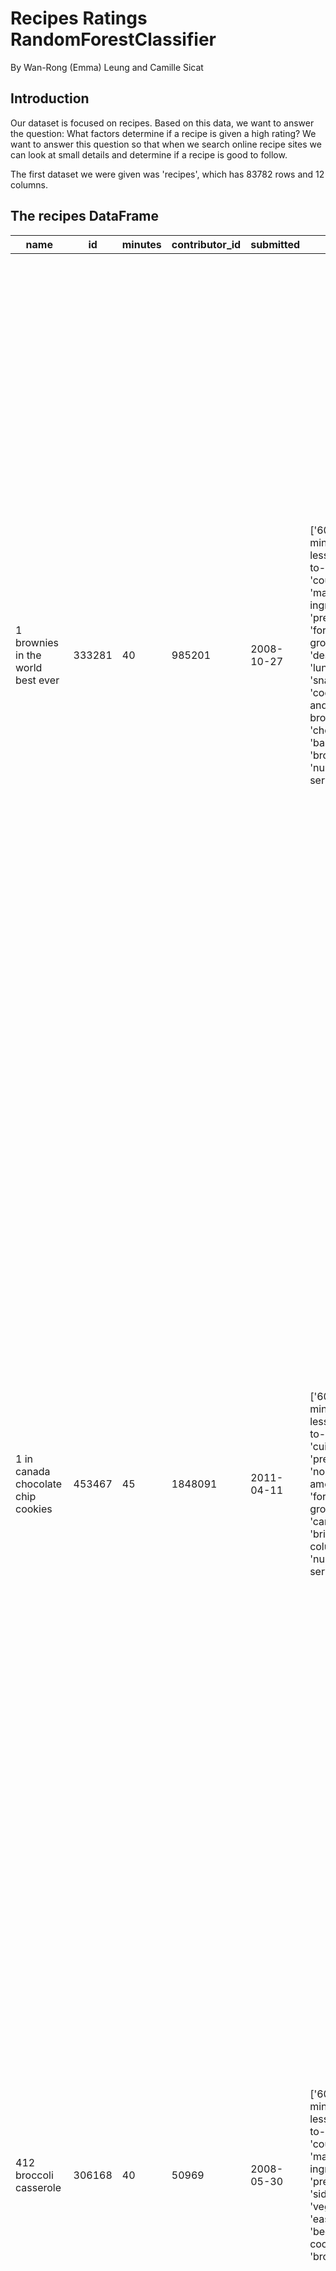 # Recipes Ratings RandomForestClassifier
By Wan-Rong (Emma) Leung and Camille Sicat

## Introduction
Our dataset is focused on recipes. Based on this data, we want to answer the question: What factors determine if a recipe is given a high rating? We want to answer this question so that when we search online recipe sites we can look at small details and determine if a recipe is good to follow. 

The first dataset we were given was 'recipes', which has 83782 rows and 12 columns.
## The recipes DataFrame

| name                                 |     id |   minutes |   contributor_id | submitted   | tags                                                                                                                                                                                                                                                                                               | nutrition                                     |   n_steps | steps&nbsp;&nbsp;&nbsp;&nbsp;&nbsp;&nbsp;&nbsp;&nbsp;                                                                                                                                                                                                                                                                                                                                                                                                                                                                                                                                                                                                                                                                                                                                                                                                                                                                                                                                                                                                                                                                                                                                                                                                                                                                                                                                                                               | description                                                                                                                                                                                                                                                                                                                                                                       | ingredients                                                                                                                                                                                                                             |   n_ingredients |
|-------------------------------------|-------|----------|-----------------|------------|---------------------------------------------------------------------------------------------------------------------------------------------------------------------------------------------------------------------------------------------------------------------------------------------------|----------------------------------------------|----------|------------------------------------------------------------------------------------------------------------------------------------------------------------------------------------------------------------------------------------------------------------------------------------------------------------------------------------------------------------------------------------------------------------------------------------------------------------------------------------------------------------------------------------------------------------------------------------------------------------------------------------------------------------------------------------------------------------------------------------------------------------------------------------------------------------------------------------------------------------------------------------------------------------------------------------------------------------------------------------------------------------------------------------------------------------------------------------------------------------------------------------------------------------------------------------------------------------------------------------------------------------------------------------------------------------------------------------------------------------------------------------|----------------------------------------------------------------------------------------------------------------------------------------------------------------------------------------------------------------------------------------------------------------------------------------------------------------------------------------------------------------------------------|----------------------------------------------------------------------------------------------------------------------------------------------------------------------------------------------------------------------------------------|----------------|
| 1 brownies in the world    best ever | 333281 |        40 |           985201 | 2008-10-27  | ['60-minutes-or-less', 'time-to-make', 'course', 'main-ingredient', 'preparation', 'for-large-groups', 'desserts', 'lunch', 'snacks', 'cookies-and-brownies', 'chocolate', 'bar-cookies', 'brownies', 'number-of-servings']                                                                        | [138.4, 10.0, 50.0, 3.0, 3.0, 19.0, 6.0]      |        10 | ['heat the oven to 350f and arrange the rack in the middle', 'line an 8-by-8-inch glass baking dish with aluminum foil', 'combine chocolate and butter in a medium saucepan and cook over medium-low heat , stirring frequently , until evenly melted', 'remove from heat and let cool to room temperature', 'combine eggs , sugar , cocoa powder , vanilla extract , espresso , and salt in a large bowl and briefly stir until just evenly incorporated', 'add cooled chocolate and mix until uniform in color', 'add flour and stir until just incorporated', 'transfer batter to the prepared baking dish', 'bake until a tester inserted in the center of the brownies comes out clean , about 25 to 30 minutes', 'remove from the oven and cool completely before cutting']                                                                                                                                                                                                                                                                                                                                                                                                                                                                                                                                                                                                   | these are the most; chocolatey, moist, rich, dense, fudgy, delicious brownies that you'll ever make.....sereiously! there's no doubt that these will be your fav brownies ever for you can add things to them or make them plain.....either way they're pure heaven!                                                                                                              | ['bittersweet chocolate', 'unsalted butter', 'eggs', 'granulated sugar', 'unsweetened cocoa powder', 'vanilla extract', 'brewed espresso', 'kosher salt', 'all-purpose flour']                                                          |               9 |
| 1 in canada chocolate chip cookies   | 453467 |        45 |          1848091 | 2011-04-11  | ['60-minutes-or-less', 'time-to-make', 'cuisine', 'preparation', 'north-american', 'for-large-groups', 'canadian', 'british-columbian', 'number-of-servings']                                                                                                                                      | [595.1, 46.0, 211.0, 22.0, 13.0, 51.0, 26.0]  |        12 | ['pre-heat oven the 350 degrees f', 'in a mixing bowl , sift together the flours and baking powder', 'set aside', 'in another mixing bowl , blend together the sugars , margarine , and salt until light and fluffy', 'add the eggs , water , and vanilla to the margarine / sugar mixture and mix together until well combined', 'add in the flour mixture to the wet ingredients and blend until combined', 'scrape down the sides of the bowl and add the chocolate chips', 'mix until combined', 'scrape down the sides to the bowl again', 'using an ice cream scoop , scoop evenly rounded balls of dough and place of cookie sheet about 1 - 2 inches apart to allow for spreading during baking', 'bake for 10 - 15 minutes or until golden brown on the outside and soft & chewy in the center', 'serve hot and enjoy !']                                                                                                                                                                                                                                                                                                                                                                                                                                                                                                                                                  | this is the recipe that we use at my school cafeteria for chocolate chip cookies. they must be the best chocolate chip cookies i have ever had! if you don't have margarine or don't like it, then just use butter (softened) instead.                                                                                                                                            | ['white sugar', 'brown sugar', 'salt', 'margarine', 'eggs', 'vanilla', 'water', 'all-purpose flour', 'whole wheat flour', 'baking soda', 'chocolate chips']                                                                             |              11 |
| 412 broccoli casserole               | 306168 |        40 |            50969 | 2008-05-30  | ['60-minutes-or-less', 'time-to-make', 'course', 'main-ingredient', 'preparation', 'side-dishes', 'vegetables', 'easy', 'beginner-cook', 'broccoli']                                                                                                                                               | [194.8, 20.0, 6.0, 32.0, 22.0, 36.0, 3.0]     |         6 | ['preheat oven to 350 degrees', 'spray a 2 quart baking dish with cooking spray , set aside', 'in a large bowl mix together broccoli , soup , one cup of cheese , garlic powder , pepper , salt , milk , 1 cup of french onions , and soy sauce', 'pour into baking dish , sprinkle remaining cheese over top', 'bake for 25 minutes or until cheese is lightly browned', 'sprinkle with rest of french fried onions and bake until onions are browned and cheese is bubbly , about 10 more minutes']                                                                                                                                                                                                                                                                                                                                                                                                                                                                                                                                                                                                                                                                                                                                                                                                                                                                               | since there are already 411 recipes for broccoli casserole posted to "zaar" ,i decided to call this one  #412 broccoli casserole.i don't think there are any like this one in the database. i based this one on the famous "green bean casserole" from campbell's soup. but i think mine is better since i don't like cream of mushroom soup.submitted to "zaar" on may 28th,2008 | ['frozen broccoli cuts', 'cream of chicken soup', 'sharp cheddar cheese', 'garlic powder', 'ground black pepper', 'salt', 'milk', 'soy sauce', 'french-fried onions']                                                                   |               9 |
| millionaire pound cake               | 286009 |       120 |           461724 | 2008-02-12  | ['time-to-make', 'course', 'cuisine', 'preparation', 'occasion', 'north-american', 'desserts', 'american', 'southern-united-states', 'dinner-party', 'holiday-event', 'cakes', 'dietary', 'christmas', 'thanksgiving', 'low-sodium', 'low-in-something', 'taste-mood', 'sweet', '4-hours-or-less'] | [878.3, 63.0, 326.0, 13.0, 20.0, 123.0, 39.0] |         7 | ['freheat the oven to 300 degrees', 'grease a 10-inch tube pan with butter , dust the bottom and sides with flour , and set aside', 'in a large mixing bowl , cream the butter and sugar with an electric mixer and add the eggs one at a time , beating after each addition', 'alternately add the flour and milk , stirring till the batter is smooth', 'add the two extracts and stir till well blended', 'scrape the batter into the prepared pan and bake till a cake tester or knife blade inserted in the center comes out clean , about 1 1 / 2 hours', 'cool the cake in the pan on a rack for 5 minutes , then turn it out on the rack to cool completely']                                                                                                                                                                                                                                                                                                                                                                                                                                                                                                                                                                                                                                                                                                               | why a millionaire pound cake?  because it's super rich!  this scrumptious cake is the pride of an elderly belle from jackson, mississippi.  the recipe comes from "the glory of southern cooking" by james villas.                                                                                                                                                                | ['butter', 'sugar', 'eggs', 'all-purpose flour', 'whole milk', 'pure vanilla extract', 'almond extract']                                                                                                                                |               7 |
| 2000 meatloaf                        | 475785 |        90 |          2202916 | 2012-03-06  | ['time-to-make', 'course', 'main-ingredient', 'preparation', 'main-dish', 'potatoes', 'vegetables', '4-hours-or-less', 'meatloaf', 'simply-potatoes2']                                                                                                                                             | [267.0, 30.0, 12.0, 12.0, 29.0, 48.0, 2.0]    |        17 | ['pan fry bacon , and set aside on a paper towel to absorb excess grease', 'mince yellow onion , red bell pepper , and add to your mixing bowl', 'chop garlic and set aside', 'put 1tbsp olive oil into a saut pan , along with chopped garlic , teaspoons white pepper and a pinch of kosher salt', 'bring to a medium heat to sweat your garlic', 'preheat oven to 350f', 'coarsely chop your baby spinach add to your heated pan , stir frequently for approximately 5 min to wilt', 'add your spinach to the mixing bowl', 'chop your now cooled bacon , and add it to the mixing bowl', 'add your meatloaf mix to the bowl , with one egg and mix till thoroughly combined', 'add your goat cheese , one egg , 1 / 8 tsp white pepper and 1 / 8 tsp of kosher salt and mix till thoroughly combined', 'transfer to a 9x5 meatloaf pan , and cook for 60 min or until the internal temperature is at least 160f', 'let stand for 5min', 'melt 1tbsp unsalted butter into a frying pan , and cook up to three eggs at a time', 'crack each egg into a separate dish , in order to prevent egg shells from reaching the pan , then add salt and pepper to taste', 'wait until the egg whites are firm looking , but slightly runny on top before flipping your eggs', 'after flipping , wait 10~20 seconds before removing each egg and placing it over your slices of meatloaf'] | ready, set, cook! special edition contest entry: a mediterranean flavor inspired meatloaf dish. featuring: simply potatoes - shredded hash browns, egg, bacon, spinach, red bell pepper, and goat cheese.                                                                                                                                                                         | ['meatloaf mixture', 'unsmoked bacon', 'goat cheese', 'unsalted butter', 'eggs', 'baby spinach', 'yellow onion', 'red bell pepper', 'simply potatoes shredded hash browns', 'fresh garlic', 'kosher salt', 'white pepper', 'olive oil'] |              13 |


The other dataset we were given was 'interactions', which has 731927 rows and 5 columns.
## The interactions DataFrame

|    user_id |   recipe_id | date       |   rating | review                                                                                                                                                                                                                                                                                                                                                                                                                                                                                                                                                                                                                        |
|-----------:|------------:|:-----------|---------:|:------------------------------------------------------------------------------------------------------------------------------------------------------------------------------------------------------------------------------------------------------------------------------------------------------------------------------------------------------------------------------------------------------------------------------------------------------------------------------------------------------------------------------------------------------------------------------------------------------------------------------|
|    1293707 |       40893 | 2011-12-21 |        5 | So simple, so delicious! Great for chilly fall evening. Should have doubled it ;)<br/><br/>Second time around, forgot the remaining cumin. We usually love cumin, but didn't notice the missing 1/2 teaspoon!                                                                                                                                                                                                                                                                                                                                                                                                                 |
|     126440 |       85009 | 2010-02-27 |        5 | I made the Mexican topping and took it to bunko.  Everyone loved it.                                                                                                                                                                                                                                                                                                                                                                                                                                                                                                                                                          |
|      57222 |       85009 | 2011-10-01 |        5 | Made the cheddar bacon topping, adding a sprinkling of black pepper. Yum!                                                                                                                                                                                                                                                                                                                                                                                                                                                                                                                                                     |
|     124416 |      120345 | 2011-08-06 |        0 | Just an observation, so I will not rate.  I followed this procedure with strawberries instead of raspberries.  Perhaps this is the reason it did not work well.  Sorry to report that the strawberries I did in August were moldy in October.  They were stored in my downstairs fridge, which is very cold and infrequently opened.  Delicious and fresh-tasting prior to that, though.  So, keep a sharp eye on them.  Personally I would not keep them longer than a month.  This recipe also appears as #120345 posted in July 2009, which is when I tried it.  I also own the Edna Lewis cookbook in which this appears. |
| 2000192946 |      120345 | 2015-05-10 |        2 | This recipe was OVERLY too sweet.  I would start out with 1/3 or 1/4 cup of sugar and jsut add on from there.  Just 2 cups was way too much and I had to go back to the grocery store to buy more raspberries because it made so much mix.  Overall, I would but the long narrow box or raspberries.  Its a perfect fit for the recipe plus a little extra.  I was not impressed with this recipe.  It was exceptionally over-sweet.  If you make this simple recipe, MAKE SURE TO ADD LESS SUGAR!                                                                                                                            |


We merged these two datasets to get the 'recipes_and_interactions' dataframe. It contains 234429 rows and the columns 'name', 'id', 'minutes', 'contributor_id', 'submitted', 'tags', 'nutrition', 'n_steps', 'steps', 'description', 'ingredients', 'n_ingredients', 'user_id', 'date', 'rating', and 'review'. Of these columns, we are most interested in 'tags', 'n_steps', 'steps', 'n_ingredients', and 'rating'. See the table below for a detailed description of each column. 
![Our dataset columns and descriptions](assets/column_explanations.png)

### Data Cleaning and Exploratory Data Analysis
We started off with spliting all the values in nuitrition into new seperate columns (calories, total fat, sugar, sodium, protien, saturated fat, carbohydrate). By splitting them into seperate columns we were able to see if different segmants of nuitrition may have affects to the ratings. E.g. if higher calories food can lead to higher ratings. 

In the 'rating' column, we changed all values with rating of 0 to np.NaN. This is because if a review contained no rating, it was a missing rating, and thus further analysis must be done to determine why it is missing.

After this step, we created an 'average_rating' column, where each recipe has an average_rating based on the mean of all ratings given by reviewers. 
## The cleaned recipes_and_interactions DataFrame
<iframe
  src="assets/recipes_and_interactions.html"
  width="1000"
  height="600"
  frameborder="0"
></iframe>

For our univariate analysis, we decided to look at the distributin of the 'ratings' column. This is especially relevant because our model is predicting rating so we want to see what the distribution is like before we start training. The plot is heavily skewed left, towards 5-star ratings. 
## Distribution of Rating
<iframe
  src="assets/ratings_dist_plot.html"
  width="800"
  height="400"
  frameborder="0"
></iframe>

For our bivariate analysis we wanted to examine the relationship between number of ingredients ('n_ingredients') and number of steps ('n_steps'). 
## Number of Ingredients vs. Number of Steps
<iframe
  src="assets/ingredients_steps_scatter.html"
  width="800"
  height="400"
  frameborder="0"
></iframe>

As you can see above, there does not appear to be a relationship, as there is a large variation in number of steps in recipes with similar number of ingredients. 

For our aggregation, we wanted to see the distribution of 'calories (#)', 'n_ingredients', and 'n_steps', so we created the pivot table below with the aggregation method 'mean'. 
## Pivot Table of Recipe Data Means
<iframe
  src="assets/recipe_means.html"
  width="400"
  height="300"
  frameborder="0"
></iframe>

While mean is not the most illustrative measure of center, in the pivot table on average recipes with higher ratings have slightly more ingredients and slightly lower number of steps. That being said, because the data is relatively similar, it is unlikely that rating is influenced solely by these factors. More exploration is needed. 

### Assessment of Missingness
We have 4 columns with relevant proportions of missing data: 'description', 'review', 'rating', and 'average_rating'. Of these 4 columns, we believe that 'description' and 'review' are NMAR because users chose not to submit them because they didn't think they were relevant. 

Meanwhile, we believe that 'rating' or 'average_rating' is MAR. Below is the plot of our permutation test to see if 'average_rating' is MAR conditioned on 'n_steps'.
## 'average_rating' Conditioned on 'n_steps'
<iframe
  src="assets/avg_rating_steps_perm.html"
  width="800"
  height="400"
  frameborder="0"
></iframe>

For this plot, our p-value was 0.0, meaning the results are statistically significant. This also applies for our permutation test to see if 'average_rating' is MAR conditioned on 'n_ingredients'. 
## 'average_rating' conditioned on 'n_ingredients'
<iframe
  src="assets/avg_rating_ingredients_perm.html"
  width="800"
  height="400"
  frameborder="0"
></iframe>.

Finally, we ran a permutation test to see if 'average_rating' was MAR conditioned on another numerical column, 'sodium (PDV)'. In the permutation test below you can see that our results are not statistically significant. 
## 'average_rating' conditioned on 'sodium (PDV)'
<iframe
  src="assets/precision_difference_plot.html"
  width="800"
  height="400"
  frameborder="0"
></iframe>

Since 'average_rating' is MAR conditioned on 'n_steps' and 'n_ingredients', and 'average_rating' is based on 'rating', there is a high chance 'rating' is heavily related to 'n_steps' and 'n_ingredients'. We will use this information in our model. 

### Hypothesis Testing
For our hypothesis test, we wanted to answer the question: Do recipes with a higher number of ingredients have higher average ratings? 

We checked if recipes with a higher number of ingredients have the same average_ratings as recipes with a lower number of ingredients.

**Null hypothesis**: The distribution of average ratings for recipes with a high number of ingredients is the same as the distribution of average ratings for recipes with a low number of ingredients.
**Alternate hypothesis**: The distribution of average ratings for recipes with a high number of ingredients is different from the distribution of average ratings for recipes with a low number of ingredients.

For our test statistic we used the K-S statistic with a p-value cutoff of 0.05. 

Our test gave us a K-S statistic of 0.181 and a p-value of 1.4e-16. Based on these results, we reject our null hypothesis that the distribution of ratings for recipes with a high number of ingredients is the same as the distribution of ratings for recipes with a lower number of ingredients. This means 'n_ingredients' is significant for determining a recipe's rating, a fact we will use in our model. 

### Framing a Prediction Problem
For our prediction problem, we want to predict the rating of a recipe using a classification model. Both 'rating' (and 'average_rating') are heavily correlated with the numerical columns 'n_ingredients' and 'n_steps', meaning a relationship can be determined. Our classifier will be a multiclass classification model taking in these rows such as n_ingredients and n_steps to predict whether a recipe is 1, 2, 3, 4, or 5 stars. We will evaluate the effectiveness of our model using accuracy because it tells us whether or not the model was successful at predicting the correct category. We chose accuracy over the F-1 score because it is easier to interpet in the context of our question - that is, if a recipe has been classified as having a correct rating. 

At the time of classification, we can assume 'n_ingredients' and 'n_steps' would be known, so it is okay to use these as variables. 

### Baseline Model
For our baseline model we will use a DecisionTreeClassifier to classify our recipes data as having a rating of 1, 2, 3, 4, or 5 stars. In this baseline model, we are using the 2 quantative columns, 'n_steps' and 'n_ingriedients', to predict whether what rating a recipe will receive. To prevent outliers from skewing the data, we decided to standardize these columns with StandardScaler(). 

Our train/test split was the default 75%/25%. On training data across all 5 categories our model had an mean accuracy of ~77.4%. On testing data, across all 5 categories it had a mean accuracy of ~77.1%. 

We also tried a RandomForestClassifier, but the results were roughly the same as the DecisionTreeClassifier, so we used the DecisionTreeClassifier as our final baseline model. Because the training/testing accuracy scores of our DecisionTreeClassifier model are very similar, we believe we didn't overfit the data. Therefore, the high accuracy means our baseline model is good. That being said, we believe it can be improved by testing categorical columns and seeing if they improve our model's accuracy. 

### Final Model
To improve our model accuracy, we decided to introduce new variables. First, we engineered 2 new features: 'baking' and 'top three tags'. For 'baking', we thought that whether or not a recipe needed the extra prep time (as indicated by an oven) was an indicator of rating. For 'top three tags', the top 3 tags used on our recipes data were '60-minutes-or-less', '30-minutes-or-less', and '15-minutes-or-less'. If a recipe has popular tags, it means it was viewed by more people, meaning in our eyes it was more likely to have more ratings and thus more data to correlate. Then, we decided to use 'calories (#)', because oftentimes people will consider recipe quality through how many calories it introduces in the meal. We also decided not to scale 'n_steps' and 'n_ingredients' out of fear that scaling them last time reduced the quality of analysis.

For 'baking', we examined the nominal column 'steps', which have no inherent order as they are lists of strings. We assumed if the 'steps' column contained the word 'preheat' then the recipe involved an oven and thus 'baking'. We encoded this value using 1 to indicate 'baking' and 0 to indicate otherwise.

For 'tags', the top 3 tags '60-minutes-or-less', '30-minutes-or-less', and '15-minutes-or-less' have an inherent ordering, making this feature ordinal. To encode whether or not a reicpe fell into one of these three categories, we made a 2-dimensional matrix with each column representing a tag, with a 4th column for 'none of the above'. A 0 in one column meant the recipe did not fall under this category, and a 1 meant the recipe fell under the category. Note that we dropped the 'none of the above' column in our model analysis and tuning to avoid multicollinearity. 

'calories (#)' is a continuous quantiative column. For our model, we examined health data and determined that a recipe is considered high calorie if it contains over 600 calories, and low calorie otherwise. In the preprocessing step we used a Binarizer to encode this data. 

As stated earlier, we left 'n_steps' and 'n_ingredients' alone as they were numerical columns whose values were significant on their own to the problem at hand. 

To start the hyperparameter tuning process, we preprocessed the data to encode our given features. To better avoid overfitting given the increased complexity of our model, we decided to use a RandomForestClassifier with a 75%/25% train/test split. Our hyperparameters were 'max_depth' with values \[2,3,7\], 'min_samples_split' with values \[2, 5, 10\], and 'criterion' of \['gini', 'entropy'\]. We used GridSearchCV with five-fold cross-validation to determine that our best paramters were a criterion of 'entropy', a 'max_depth' of 7, and a 'min_samples_split' of 2. 

Using these hyperparameters, we created a RandomForestClassifier. On training data the model had a mean accuracy across all 5 categories of ~98.1%. On testing data it had a mean accuracy across all 5 categories of ~97.9%. Based on these dramatic improvement in accuracy across all 5 categories, we can see this RandomForestClassifier's performance is superior to our previous DecisionTreeClassifier. (To illustrate, see the confusion matrix below.)
## Confusion Matrix
<iframe
  src="assets/confusion_matrix.html"
  width="800"
  height="600"
  frameborder="0"
></iframe>


While we did use a RandomForestClassifier to avoid overfitting, it is posssible that it overfit to the training/test set. However, that cannot be tested without using more data. 

### Fairness Analysis

For our fairness analysis we chose whether or not the recipe require baking as our evaluation metric group. Whether or not a recipe require preheat indicates if this recipe requires baking. The evalutation matrix we chose is the Precision Parity, this is because our data would not be valid for accuracy parity since our predicting column (rating) is an imbalanced dataset, where we have significantly more 5 star ratings. Therefore, using accuracy parity might not lead to fair outcomes. 

Our Null and Alternative Hypothesis:

Null Hypothesis: Our model is fair. There is no difference in precision between recipe that require pre-heat and recipe that do not require preheat. And any observed difference is due to random chance. 

Alternative Hypothesis: Our model is not fair.There is a significant difference between the precision between recipe that require pre-heat and recipe that do not require preheat. And any observed difference is not due to chance. 

The test statistic we chose is the different in precision score across recipes that requires pre-heat and those that do not require pre-heat.

And the significant level we chose for our data is 0.05. And the resulting p-value that we got for our data is 0.07. Thus, this indicated that we fail to reject the null hypothesis, and that our data is fair. In addition, any observed differences could be due to random variation rather than a systematic difference in how well the model performs for individuals with and without preheat. All in all, we can conclude that under the case of precision parity our model performs similarly across the two groups. 

## Precision Difference Plot
<iframe
  src="assets/precision_difference.html"
  width="800"
  height="600"
  frameborder="0"
></iframe>
